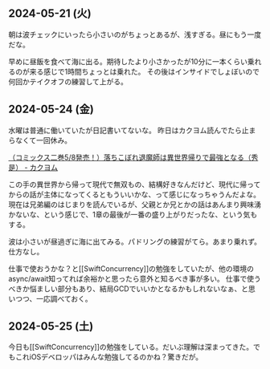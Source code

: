 ## 2024-05-21 (火)

朝は波チェックにいったら小さいのがちょっとあるが、浅すぎる。昼にもう一度だな。

早めに昼飯を食べて海に出る。期待したより小さかったが10分に一本くらい乗れるのが来る感じで1時間ちょっとは乗れた。
その後はインサイドでしょぼいので何回かテイクオフの練習して上がる。

## 2024-05-24 (金)

水曜は普通に働いていたが日記書いてないな。
昨日はカクヨム読んでたら止まらなくて一回休み。

[（コミックス二巻5/8発売！）落ちこぼれ退魔師は異世界帰りで最強となる（秀是） - カクヨム](https://kakuyomu.jp/works/16817330657396674802)

この手の異世界から帰って現代で無双もの、結構好きなんだけど、現代に帰ってからの話が主体になってくるともういいかな、って感じになっちゃうんだよな。
現在は兄弟編のはじまりを読んでいるが、父親とか兄とかの話はあんまり興味湧かないな、という感じで、1章の最後が一番の盛り上がりだったな、という気もする。

波は小さいが昼過ぎに海に出てみる。パドリングの練習がてら。あまり乗れず。仕方なし。

仕事で使おうかな？と[[SwiftConcurrency]]の勉強をしていたが、他の環境のasync/await知ってれば余裕かと思ったら意外と知るべき事が多い。
仕事で使うべきか悩ましい部分もあり、結局GCDでいいかとなるかもしれないなぁ、と思いつつ、一応調べておく。

## 2024-05-25 (土)

今日も[[SwiftConcurrency]]の勉強をしている。だいぶ理解は深まってきた。でもこれiOSデベロッパはみんな勉強してるのかね？驚きだが。